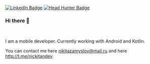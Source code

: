 [![LinkedIn Badge](https://img.shields.io/badge/LinkedIn-Profile-informational?style=flat&logo=linkedin&logoColor=white&color=0D76A8)](https://www.linkedin.com/in/nikita-zamyslov)
[![Head Hunter Badge](https://img.shields.io/badge/HeadHunter-Profile-informational?7857057827?style=flat&logo=linkedin&logoColor=white&color=0D76A8)](https://spb.hh.ru/resume/209724f2ff0909bbc30039ed1f683454673268)
### Hi there 👋

<br>

I am a mobile developer. Currently working with Android and Kotlin.

You can contact me here nikitazamyslov@mail.ru and here http://t.me/nickitandev.
